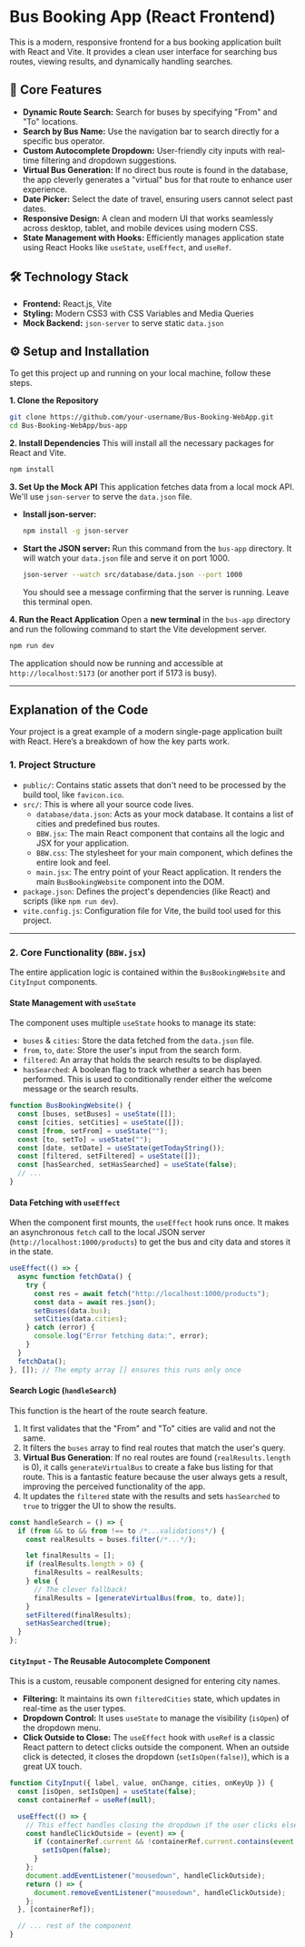 # Bus Booking App (React Frontend)

This is a modern, responsive frontend for a bus booking application built with React and Vite. It provides a clean user interface for searching bus routes, viewing results, and dynamically handling searches.

## 🚀 Core Features

  * **Dynamic Route Search:** Search for buses by specifying "From" and "To" locations.
  * **Search by Bus Name:** Use the navigation bar to search directly for a specific bus operator.
  * **Custom Autocomplete Dropdown:** User-friendly city inputs with real-time filtering and dropdown suggestions.
  * **Virtual Bus Generation:** If no direct bus route is found in the database, the app cleverly generates a "virtual" bus for that route to enhance user experience.
  * **Date Picker:** Select the date of travel, ensuring users cannot select past dates.
  * **Responsive Design:** A clean and modern UI that works seamlessly across desktop, tablet, and mobile devices using modern CSS.
  * **State Management with Hooks:** Efficiently manages application state using React Hooks like `useState`, `useEffect`, and `useRef`.

## 🛠️ Technology Stack

  * **Frontend:** React.js, Vite
  * **Styling:** Modern CSS3 with CSS Variables and Media Queries
  * **Mock Backend:** `json-server` to serve static `data.json`

## ⚙️ Setup and Installation

To get this project up and running on your local machine, follow these steps.

**1. Clone the Repository**

```bash
git clone https://github.com/your-username/Bus-Booking-WebApp.git
cd Bus-Booking-WebApp/bus-app
```

**2. Install Dependencies**
This will install all the necessary packages for React and Vite.

```bash
npm install
```

**3. Set Up the Mock API**
This application fetches data from a local mock API. We'll use `json-server` to serve the `data.json` file.

  * **Install json-server:**
    ```bash
    npm install -g json-server
    ```
  * **Start the JSON server:**
    Run this command from the `bus-app` directory. It will watch your `data.json` file and serve it on port 1000.
    ```bash
    json-server --watch src/database/data.json --port 1000
    ```
    You should see a message confirming that the server is running. Leave this terminal open.

**4. Run the React Application**
Open a **new terminal** in the `bus-app` directory and run the following command to start the Vite development server.

```bash
npm run dev
```

The application should now be running and accessible at `http://localhost:5173` (or another port if 5173 is busy).

-----

## Explanation of the Code

Your project is a great example of a modern single-page application built with React. Here’s a breakdown of how the key parts work.

### 1\. Project Structure

  * `public/`: Contains static assets that don't need to be processed by the build tool, like `favicon.ico`.
  * `src/`: This is where all your source code lives.
      * `database/data.json`: Acts as your mock database. It contains a list of cities and predefined bus routes.
      * `BBW.jsx`: The main React component that contains all the logic and JSX for your application.
      * `BBW.css`: The stylesheet for your main component, which defines the entire look and feel.
      * `main.jsx`: The entry point of your React application. It renders the main `BusBookingWebsite` component into the DOM.
  * `package.json`: Defines the project's dependencies (like React) and scripts (like `npm run dev`).
  * `vite.config.js`: Configuration file for Vite, the build tool used for this project.

-----

### 2\. Core Functionality (`BBW.jsx`)

The entire application logic is contained within the `BusBookingWebsite` and `CityInput` components.

#### **State Management with `useState`**

The component uses multiple `useState` hooks to manage its state:

  * `buses` & `cities`: Store the data fetched from the `data.json` file.
  * `from`, `to`, `date`: Store the user's input from the search form.
  * `filtered`: An array that holds the search results to be displayed.
  * `hasSearched`: A boolean flag to track whether a search has been performed. This is used to conditionally render either the welcome message or the search results.

<!-- end list -->

```jsx
function BusBookingWebsite() {
  const [buses, setBuses] = useState([]);
  const [cities, setCities] = useState([]);
  const [from, setFrom] = useState("");
  const [to, setTo] = useState("");
  const [date, setDate] = useState(getTodayString());
  const [filtered, setFiltered] = useState([]);
  const [hasSearched, setHasSearched] = useState(false);
  // ...
}
```

#### **Data Fetching with `useEffect`**

When the component first mounts, the `useEffect` hook runs once. It makes an asynchronous `fetch` call to the local JSON server (`http://localhost:1000/products`) to get the bus and city data and stores it in the state.

```jsx
useEffect(() => {
  async function fetchData() {
    try {
      const res = await fetch("http://localhost:1000/products");
      const data = await res.json();
      setBuses(data.bus);
      setCities(data.cities);
    } catch (error) {
      console.log("Error fetching data:", error);
    }
  }
  fetchData();
}, []); // The empty array [] ensures this runs only once
```

#### **Search Logic (`handleSearch`)**

This function is the heart of the route search feature.

1.  It first validates that the "From" and "To" cities are valid and not the same.
2.  It filters the `buses` array to find real routes that match the user's query.
3.  **Virtual Bus Generation**: If no real routes are found (`realResults.length` is 0), it calls `generateVirtualBus` to create a fake bus listing for that route. This is a fantastic feature because the user always gets a result, improving the perceived functionality of the app.
4.  It updates the `filtered` state with the results and sets `hasSearched` to `true` to trigger the UI to show the results.

<!-- end list -->

```jsx
const handleSearch = () => {
  if (from && to && from !== to /*...validations*/) {
    const realResults = buses.filter(/*...*/);

    let finalResults = [];
    if (realResults.length > 0) {
      finalResults = realResults;
    } else {
      // The clever fallback!
      finalResults = [generateVirtualBus(from, to, date)];
    }
    setFiltered(finalResults);
    setHasSearched(true);
  }
};
```

#### **`CityInput` - The Reusable Autocomplete Component**

This is a custom, reusable component designed for entering city names.

  * **Filtering:** It maintains its own `filteredCities` state, which updates in real-time as the user types.
  * **Dropdown Control:** It uses `useState` to manage the visibility (`isOpen`) of the dropdown menu.
  * **Click Outside to Close:** The `useEffect` hook with `useRef` is a classic React pattern to detect clicks outside the component. When an outside click is detected, it closes the dropdown (`setIsOpen(false)`), which is a great UX touch.

<!-- end list -->

```jsx
function CityInput({ label, value, onChange, cities, onKeyUp }) {
  const [isOpen, setIsOpen] = useState(false);
  const containerRef = useRef(null);

  useEffect(() => {
    // This effect handles closing the dropdown if the user clicks elsewhere
    const handleClickOutside = (event) => {
      if (containerRef.current && !containerRef.current.contains(event.target)) {
        setIsOpen(false);
      }
    };
    document.addEventListener("mousedown", handleClickOutside);
    return () => {
      document.removeEventListener("mousedown", handleClickOutside);
    };
  }, [containerRef]);

  // ... rest of the component
}

